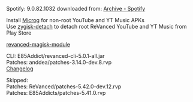 Spotify: 9.0.82.1032
downloaded from: [Archive - Spotify](https://archive.org/download/e85-apks/apks/com.spotify.music)  

Install [Microg](https://github.com/ReVanced/GmsCore/releases) for non-root YouTube and YT Music APKs  
Use [zygisk-detach](https://github.com/j-hc/zygisk-detach) to detach root ReVanced YouTube and YT Music from Play Store  

[revanced-magisk-module](https://github.com/E85Addicts/revanced-magisk-module)
  
CLI: E85Addict/revanced-cli-5.0.1-all.jar  
Patches: anddea/patches-3.14.0-dev.8.rvp  
[Changelog](https://github.com/anddea/revanced-patches/releases/tag/v3.14.0-dev.8)  

Skipped:  
Patches: ReVanced/patches-5.42.0-dev.12.rvp  
Patches: E85Addicts/patches-5.41.0.rvp                      
